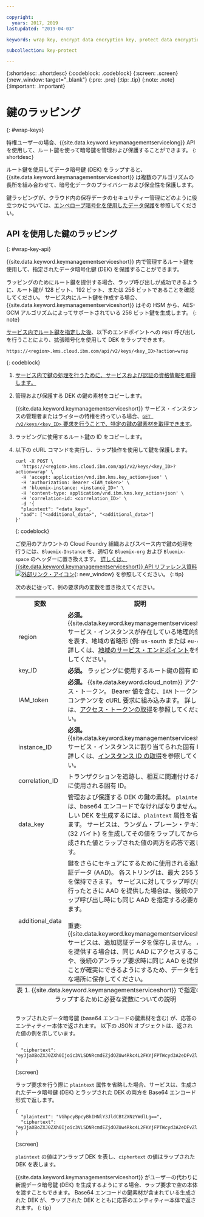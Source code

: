 ```yaml
---

copyright:
  years: 2017, 2019
lastupdated: "2019-04-03"

keywords: wrap key, encrypt data encryption key, protect data encryption key, envelope encryption API examples

subcollection: key-protect

---
```


{:shortdesc: .shortdesc}
{:codeblock: .codeblock}
{:screen: .screen}
{:new_window: target="_blank"}
{:pre: .pre}
{:tip: .tip}
{:note: .note}
{:important: .important}

# 鍵のラッピング
{: #wrap-keys}

特権ユーザーの場合、{{site.data.keyword.keymanagementservicelong}} API を使用して、ルート鍵を使って暗号鍵を管理および保護することができます。
{: shortdesc}

ルート鍵を使用してデータ暗号鍵 (DEK) をラップすると、{{site.data.keyword.keymanagementserviceshort}} は複数のアルゴリズムの長所を組み合わせて、暗号化データのプライバシーおよび保全性を保護します。  

鍵ラッピングが、クラウド内の保存データのセキュリティー管理にどのように役立つかについては、[エンベロープ暗号化を使用したデータ保護](/docs/services/key-protect?topic=key-protect-envelope-encryption)を参照してください。

## API を使用した鍵のラッピング
{: #wrap-key-api}

{{site.data.keyword.keymanagementserviceshort}} 内で管理するルート鍵を使用して、指定されたデータ暗号化鍵 (DEK) を保護することができます。

ラッピングのためにルート鍵を提供する場合、ラップ呼び出しが成功できるように、ルート鍵が 128 ビット、192 ビット、または 256 ビットであることを確認してください。 サービス内にルート鍵を作成する場合、{{site.data.keyword.keymanagementserviceshort}} はその HSM から、AES-GCM アルゴリズムによってサポートされている 256 ビット鍵を生成します。
{: note}

[サービス内でルート鍵を指定した後](/docs/services/key-protect?topic=key-protect-create-root-keys)、以下のエンドポイントへの `POST` 呼び出しを行うことにより、拡張暗号化を使用して DEK をラップできます。

```
https://<region>.kms.cloud.ibm.com/api/v2/keys/<key_ID>?action=wrap
```
{: codeblock}

1. [サービス内で鍵の処理を行うために、サービスおよび認証の資格情報を取得します。](/docs/services/key-protect?topic=key-protect-set-up-api)

2. 管理および保護する DEK の鍵の素材をコピーします。

    {{site.data.keyword.keymanagementserviceshort}} サービス・インスタンスの管理者またはライターの特権を持っている場合、[`GET /v2/keys/<key_ID>` 要求を行うことで、特定の鍵の鍵素材を取得できます](/docs/services/key-protect?topic=key-protect-view-keys#api)。

3. ラッピングに使用するルート鍵の ID をコピーします。

4. 以下の cURL コマンドを実行し、ラップ操作を使用して鍵を保護します。

    ```cURL
    curl -X POST \
      'https://<region>.kms.cloud.ibm.com/api/v2/keys/<key_ID>?action=wrap' \
      -H 'accept: application/vnd.ibm.kms.key_action+json' \
      -H 'authorization: Bearer <IAM_token>' \
      -H 'bluemix-instance: <instance_ID>' \
      -H 'content-type: application/vnd.ibm.kms.key_action+json' \
      -H 'correlation-id: <correlation_ID>' \
      -d '{
      "plaintext": "<data_key>",
      "aad": ["<additional_data>", "<additional_data>"]
    }'
    ```
    {: codeblock}

    ご使用のアカウントの Cloud Foundry 組織およびスペース内で鍵の処理を行うには、`Bluemix-Instance` を、適切な `Bluemix-org` および `Bluemix-space` のヘッダーに置き換えます。 [詳しくは、{{site.data.keyword.keymanagementserviceshort}} API リファレンス資料 ![外部リンク・アイコン](../../icons/launch-glyph.svg "外部リンク・アイコン")](https://{DomainName}/apidocs/key-protect){: new_window} を参照してください。
    {: tip}

    次の表に従って、例の要求内の変数を置き換えてください。

    <table>
      <tr>
        <th>変数</th>
        <th>説明</th>
      </tr>
      <tr>
        <td><varname>region</varname></td>
        <td><strong>必須。</strong> {{site.data.keyword.keymanagementserviceshort}} サービス・インスタンスが存在している地理的領域を表す、地域の省略形 (例: <code>us-south</code> または <code>eu-gb</code>)。 詳しくは、<a href="/docs/services/key-protect?topic=key-protect-regions#endpoints">地域のサービス・エンドポイント</a>を参照してください。</td>
      </tr>
      <tr>
        <td><varname>key_ID</varname></td>
        <td><strong>必須。</strong> ラッピングに使用するルート鍵の固有 ID。</td>
      </tr>
      <tr>
        <td><varname>IAM_token</varname></td>
        <td><strong>必須。</strong> {{site.data.keyword.cloud_notm}} アクセス・トークン。 Bearer 値を含む、<code>IAM</code> トークンの全コンテンツを cURL 要求に組み込みます。 詳しくは、<a href="/docs/services/key-protect?topic=key-protect-retrieve-access-token">アクセス・トークンの取得</a>を参照してください。</td>
      </tr>
      <tr>
        <td><varname>instance_ID</varname></td>
        <td><strong>必須。</strong> {{site.data.keyword.keymanagementserviceshort}} サービス・インスタンスに割り当てられた固有 ID。 詳しくは、<a href="/docs/services/key-protect?topic=key-protect-retrieve-instance-ID">インスタンス ID の取得</a>を参照してください。</td>
      </tr>
      <tr>
        <td><varname>correlation_ID</varname></td>
        <td>トランザクションを追跡し、相互に関連付けるために使用される固有 ID。</td>
      </tr>
      <tr>
        <td><varname>data_key</varname></td>
        <td>管理および保護する DEK の鍵の素材。 <code>plaintext</code> 値は、base64 エンコードでなければなりません。 新しい DEK を生成するには、<code>plaintext</code> 属性を省略します。 サービスは、ランダム・プレーン・テキスト (32 バイト) を生成してその値をラップしてから、生成された値とラップされた値の両方を応答で返します。</td>
      </tr>
      <tr>
        <td><varname>additional_data</varname></td>
        <td>鍵をさらにセキュアにするために使用される追加認証データ (AAD)。 各ストリングは、最大 255 文字を保持できます。 サービスに対してラップ呼び出を行ったときに AAD を提供した場合は、後続のアンラップ呼び出し時にも同じ AAD を指定する必要があります。<br></br>重要: {{site.data.keyword.keymanagementserviceshort}} サービスは、追加認証データを保存しません。 AAD を提供する場合は、同じ AAD にアクセスすることや、後続のアンラップ要求時に同じ AAD を提供することが確実にできるようにするため、データを安全な場所に保存してください。</td>
      </tr>
      <caption style="caption-side:bottom;">表 1. {{site.data.keyword.keymanagementserviceshort}} で指定の鍵をラップするために必要な変数についての説明</caption>
    </table>

    ラップされたデータ暗号鍵 (base64 エンコードの鍵素材を含む) が、応答のエンティティー本体で返されます。 以下の JSON オブジェクトは、返された値の例を示しています。

    ```
    {
      "ciphertext": "eyJjaXBoZXJ0ZXh0Ijoic3VLSDNRcmdEZjdOZUw4Rkc4L2FKYjFPTWcyd3A2eDFvZlA4MEc0Z1B2RmNrV2g3cUlidHphYXU0eHpKWWoxZyIsImhhc2giOiJiMmUyODdkZDBhZTAwZGZlY2Q3OGJmMDUxYmNmZGEyNWJkNGUzMjBkYjBhN2FjNzVhMWYzZmNkMDZlMjAzZWYxNWM5MTY4N2JhODg2ZWRjZGE2YWVlMzFjYzk2MjNkNjA5YTRkZWNkN2E5Y2U3ZDc5ZTRhZGY1MWUyNWFhYWM5MjhhNzg3NmZjYjM2NDFjNTQzMTZjMjMwOGY2MThlZGM2OTE3MjAyYjA5YTdjMjA2YzkxNTBhOTk1NmUxYzcxMTZhYjZmNmQyYTQ4MzZiZTM0NTk0Y2IwNzJmY2RmYTk2ZSJ9"
    }
    ```
    {:screen}
    
    ラップ要求を行う際に `plaintext` 属性を省略した場合、サービスは、生成されたデータ暗号鍵 (DEK) とラップされた DEK の両方を Base64 エンコード形式で返します。

    ```
    {
      "plaintext": "VGhpcyBpcyBhIHNlY3JldCBtZXNzYWdlLg==",
      "ciphertext": "eyJjaXBoZXJ0ZXh0Ijoic3VLSDNRcmdEZjdOZUw4Rkc4L2FKYjFPTWcyd3A2eDFvZlA4MEc0Z1B2RmNrV2g3cUlidHphYXU0eHpKWWoxZyIsImhhc2giOiJiMmUyODdkZDBhZTAwZGZlY2Q3OGJmMDUxYmNmZGEyNWJkNGUzMjBkYjBhN2FjNzVhMWYzZmNkMDZlMjAzZWYxNWM5MTY4N2JhODg2ZWRjZGE2YWVlMzFjYzk2MjNkNjA5YTRkZWNkN2E5Y2U3ZDc5ZTRhZGY1MWUyNWFhYWM5MjhhNzg3NmZjYjM2NDFjNTQzMTZjMjMwOGY2MThlZGM2OTE3MjAyYjA5YTdjMjA2YzkxNTBhOTk1NmUxYzcxMTZhYjZmNmQyYTQ4MzZiZTM0NTk0Y2IwNzJmY2RmYTk2ZSJ9"
    }
    ```
    {:screen}

    <code>plaintext</code> の値はアンラップ DEK を表し、<code>ciphertext</code> の値はラップされた DEK を表します。
    
    {{site.data.keyword.keymanagementserviceshort}} がユーザーの代わりに新規データ暗号鍵 (DEK) を生成するようにする場合、ラップ要求で空の本体を渡すこともできます。 Base64 エンコードの鍵素材が含まれている生成された DEK が、ラップされた DEK とともに応答のエンティティー本体で返されます。
    {: tip}
    
